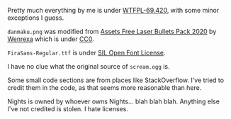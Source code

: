 Pretty much everything by me is under [WTFPL-69.420](https://raw.githubusercontent.com/sean-clayton/WTFPL-69.420/master/WTFPL-69.420.txt), with some minor exceptions I guess.

`danmaku.png` was modified from [Assets Free Laser Bullets Pack 2020](https://opengameart.org/content/assets-free-laser-bullets-pack-2020) by [Wenrexa](https://opengameart.org/users/wenrexa) which is under [CC0](https://creativecommons.org/publicdomain/zero/1.0/).

`FiraSans-Regular.ttf` is under [SIL Open Font License](https://github.com/mozilla/Fira/blob/master/LICENSE).

I have no clue what the original source of `scream.ogg` is.

Some small code sections are from places like StackOverflow.
I've tried to credit them in the code, as that seems more reasonable than here.

Nights is owned by whoever owns Nights... blah blah blah.
Anything else I've not credited is stolen. I hate licenses.
